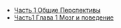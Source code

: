 * [Часть 1 Общие Перспективы](/articles/%D0%A7%D0%B0%D1%81%D1%82%D1%8C%201%20%D0%9E%D0%B1%D1%89%D0%B8%D0%B5%20%D0%9F%D0%B5%D1%80%D1%81%D0%BF%D0%B5%D0%BA%D1%82%D0%B8%D0%B2%D1%8B.md)
* [Часть1 Глава 1 Мозг и поведение](/articles/%D0%A7%D0%B0%D1%81%D1%82%D1%8C1%20%D0%93%D0%BB%D0%B0%D0%B2%D0%B0%201%20%D0%9C%D0%BE%D0%B7%D0%B3%20%D0%B8%20%D0%BF%D0%BE%D0%B2%D0%B5%D0%B4%D0%B5%D0%BD%D0%B8%D0%B5.md)

